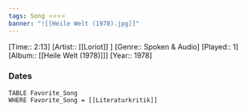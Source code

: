 ```yaml
---
tags: Song ⭐⭐⭐⭐ 
banner: "![[Heile Welt (1978).jpg]]"
---
```

[Time:: 2:13]
[Artist:: [[Loriot]] ]
[Genre:: Spoken & Audio]
[Played:: 1]
[Album:: [[Heile Welt (1978)]]]
[Year:: 1978]
### Dates
````dataview
TABLE Favorite_Song
WHERE Favorite_Song = [[Literaturkritik]]
````